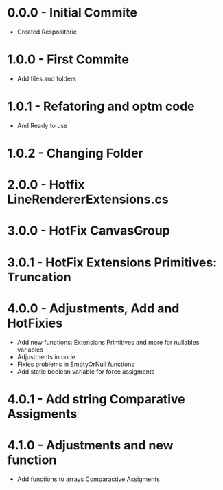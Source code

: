 # 0.0.0 - Initial Commite
- Created Respositorie
# 1.0.0 - First Commite
- Add files and folders
# 1.0.1 - Refatoring and optm code
- And Ready to use
# 1.0.2 - Changing Folder
# 2.0.0 - Hotfix LineRendererExtensions.cs
# 3.0.0 - HotFix CanvasGroup
# 3.0.1 - HotFix Extensions Primitives: Truncation
# 4.0.0 - Adjustments, Add and HotFixies
- Add new functions: Extensions Primitives and more for nullables variables
- Adjustments in code
- Fixies problems in EmptyOrNull functions
- Add static boolean variable for force assigments
# 4.0.1 - Add string Comparative Assigments
# 4.1.0 - Adjustments and new function
- Add functions to arrays Comparactive Assigments